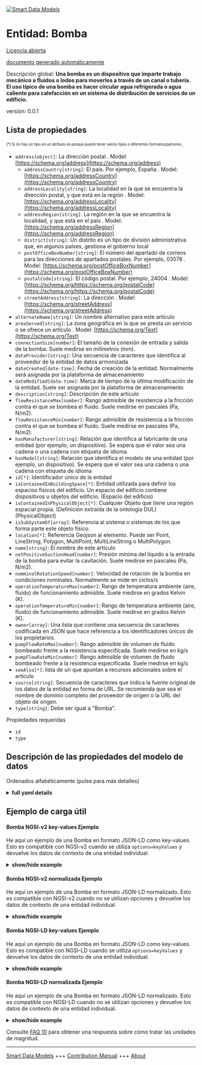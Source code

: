 <!-- 10-Header -->    
[![Smart Data Models](https://smartdatamodels.org/wp-content/uploads/2022/01/SmartDataModels_logo.png "Logo")](https://smartdatamodels.org)    
Entidad: Bomba    
==============<!-- /10-Header -->    
<!-- 15-License -->    
[Licencia abierta](https://github.com/smart-data-models//dataModel.S4BLDG/blob/master/Pump/LICENSE.md)    
[documento generado automáticamente](https://docs.google.com/presentation/d/e/2PACX-1vTs-Ng5dIAwkg91oTTUdt8ua7woBXhPnwavZ0FxgR8BsAI_Ek3C5q97Nd94HS8KhP-r_quD4H0fgyt3/pub?start=false&loop=false&delayms=3000#slide=id.gb715ace035_0_60)    
<!-- /15-License -->    
<!-- 20-Description -->    
Descripción global: **Una bomba es un dispositivo que imparte trabajo mecánico a fluidos o lodos para moverlos a través de un canal o tubería. El uso típico de una bomba es hacer circular agua refrigerada o agua caliente para calefacción en un sistema de distribución de servicios de un edificio.**    
versión: 0.0.1    
<!-- /20-Description -->    
<!-- 30-PropertiesList -->    
## Lista de propiedades    
<sup><sub>[*] Si no hay un tipo en un atributo es porque puede tener varios tipos o diferentes formatos/patrones</sub></sup>.    
- `address[object]`: La dirección postal  . Model: [https://schema.org/address](https://schema.org/address)	- `addressCountry[string]`: El país. Por ejemplo, España  . Model: [https://schema.org/addressCountry](https://schema.org/addressCountry)    
	- `addressLocality[string]`: La localidad en la que se encuentra la dirección postal, y que está en la región  . Model: [https://schema.org/addressLocality](https://schema.org/addressLocality)    
	- `addressRegion[string]`: La región en la que se encuentra la localidad, y que está en el país  . Model: [https://schema.org/addressRegion](https://schema.org/addressRegion)    
	- `district[string]`: Un distrito es un tipo de división administrativa que, en algunos países, gestiona el gobierno local      
	- `postOfficeBoxNumber[string]`: El número del apartado de correos para las direcciones de apartados postales. Por ejemplo, 03578  . Model: [https://schema.org/postOfficeBoxNumber](https://schema.org/postOfficeBoxNumber)    
	- `postalCode[string]`: El código postal. Por ejemplo, 24004  . Model: [https://schema.org/https://schema.org/postalCode](https://schema.org/https://schema.org/postalCode)    
	- `streetAddress[string]`: La dirección  . Model: [https://schema.org/streetAddress](https://schema.org/streetAddress)    
- `alternateName[string]`: Un nombre alternativo para este artículo  - `areaServed[string]`: La zona geográfica en la que se presta un servicio o se ofrece un artículo  . Model: [https://schema.org/Text](https://schema.org/Text)- `connectionSize[number]`: El tamaño de la conexión de entrada y salida de la bomba. Suele medirse en milímetros (mm).  - `dataProvider[string]`: Una secuencia de caracteres que identifica al proveedor de la entidad de datos armonizada  - `dateCreated[date-time]`: Fecha de creación de la entidad. Normalmente será asignada por la plataforma de almacenamiento  - `dateModified[date-time]`: Marca de tiempo de la última modificación de la entidad. Suele ser asignada por la plataforma de almacenamiento  - `description[string]`: Descripción de este artículo  - `flowResistanceMax[number]`: Rango admisible de resistencia a la fricción contra el que se bombea el fluido. Suele medirse en pascales (Pa, N/m2).  - `flowResistanceMin[number]`: Rango admisible de resistencia a la fricción contra el que se bombea el fluido. Suele medirse en pascales (Pa, N/m2).  - `hasManufacturer[string]`: Relación que identifica al fabricante de una entidad (por ejemplo, un dispositivo). Se espera que el valor sea una cadena o una cadena con etiqueta de idioma  - `hasModel[string]`: Relación que identifica el modelo de una entidad (por ejemplo, un dispositivo). Se espera que el valor sea una cadena o una cadena con etiqueta de idioma  - `id[*]`: Identificador único de la entidad  - `isContainedInBuildingSpace[*]`: Entidad utilizada para definir los espacios físicos del edificio. Un espacio del edificio contiene dispositivos u objetos del edificio. (Espacio del edificio)  - `isContainedInPhysicalObject[*]`: Cualquier Objeto que tiene una región espacial propia.  (Definición extraída de la ontología DUL) (PhysicalObject)  - `isSubSystemOf[array]`: Referencia al sistema o sistemas de los que forma parte este objeto físico.  - `location[*]`: Referencia Geojson al elemento. Puede ser Point, LineString, Polygon, MultiPoint, MultiLineString o MultiPolygon.  - `name[string]`: El nombre de este artículo  - `netPositiveSuctionHead[number]`: Presión mínima del líquido a la entrada de la bomba para evitar la cavitación. Suele medirse en pascales (Pa, N/m2).  - `nomminalRotationSpeed[number]`: Velocidad de rotación de la bomba en condiciones nominales. Normalmente se mide en ciclos/s  - `operationTemperatureMax[number]`: Rango de temperatura ambiente (aire, fluido) de funcionamiento admisible. Suele medirse en grados Kelvin (K).  - `operationTemperatureMin[number]`: Rango de temperatura ambiente (aire, fluido) de funcionamiento admisible. Suele medirse en grados Kelvin (K).  - `owner[array]`: Una lista que contiene una secuencia de caracteres codificada en JSON que hace referencia a los identificadores únicos de los propietarios.  - `pumpFlowRateMax[number]`: Rango admisible de volumen de fluido bombeado frente a la resistencia especificada. Suele medirse en kg/s  - `pumpFlowRateMin[number]`: Rango admisible de volumen de fluido bombeado frente a la resistencia especificada. Suele medirse en kg/s  - `seeAlso[*]`: lista de uri que apuntan a recursos adicionales sobre el artículo  - `source[string]`: Secuencia de caracteres que indica la fuente original de los datos de la entidad en forma de URL. Se recomienda que sea el nombre de dominio completo del proveedor de origen o la URL del objeto de origen.  - `type[string]`: Debe ser igual a "Bomba".  <!-- /30-PropertiesList -->    
<!-- 35-RequiredProperties -->    
Propiedades requeridas    
- `id`  - `type`  <!-- /35-RequiredProperties -->    
<!-- 40-RequiredProperties -->    
<!-- /40-RequiredProperties -->    
<!-- 50-DataModelHeader -->    
## Descripción de las propiedades del modelo de datos    
Ordenados alfabéticamente (pulse para más detalles)    
<!-- /50-DataModelHeader -->    
<!-- 60-ModelYaml -->    
<details><summary><strong>full yaml details</strong></summary>      
```yaml    
Pump:      
  description: A pump is a device which imparts mechanical work on fluids or slurries to move them through a channel or pipeline. A typical use of a pump is to circulate chilled water or heating hot water in a building services distribution system.      
  properties:      
    address:      
      description: The mailing address      
      properties:      
        addressCountry:      
          description: 'The country. For example, Spain'      
          type: string      
          x-ngsi:      
            model: https://schema.org/addressCountry      
            type: Property      
        addressLocality:      
          description: 'The locality in which the street address is, and which is in the region'      
          type: string      
          x-ngsi:      
            model: https://schema.org/addressLocality      
            type: Property      
        addressRegion:      
          description: 'The region in which the locality is, and which is in the country'      
          type: string      
          x-ngsi:      
            model: https://schema.org/addressRegion      
            type: Property      
        district:      
          description: 'A district is a type of administrative division that, in some countries, is managed by the local government'      
          type: string      
          x-ngsi:      
            type: Property      
        postOfficeBoxNumber:      
          description: 'The post office box number for PO box addresses. For example, 03578'      
          type: string      
          x-ngsi:      
            model: https://schema.org/postOfficeBoxNumber      
            type: Property      
        postalCode:      
          description: 'The postal code. For example, 24004'      
          type: string      
          x-ngsi:      
            model: https://schema.org/https://schema.org/postalCode      
            type: Property      
        streetAddress:      
          description: The street address      
          type: string      
          x-ngsi:      
            model: https://schema.org/streetAddress      
            type: Property      
        streetNr:      
          description: Number identifying a specific property on a public street      
          type: string      
          x-ngsi:      
            type: Property      
      type: object      
      x-ngsi:      
        model: https://schema.org/address      
        type: Property      
    alternateName:      
      description: An alternative name for this item      
      type: string      
      x-ngsi:      
        type: Property      
    areaServed:      
      description: The geographic area where a service or offered item is provided      
      type: string      
      x-ngsi:      
        model: https://schema.org/Text      
        type: Property      
    connectionSize:      
      description: The connection size of the to and from the pump. Usually measured in millimeters (mm)      
      type: number      
      x-ngsi:      
        type: Property      
    dataProvider:      
      description: A sequence of characters identifying the provider of the harmonised data entity      
      type: string      
      x-ngsi:      
        type: Property      
    dateCreated:      
      description: Entity creation timestamp. This will usually be allocated by the storage platform      
      format: date-time      
      type: string      
      x-ngsi:      
        type: Property      
    dateModified:      
      description: Timestamp of the last modification of the entity. This will usually be allocated by the storage platform      
      format: date-time      
      type: string      
      x-ngsi:      
        type: Property      
    description:      
      description: A description of this item      
      type: string      
      x-ngsi:      
        type: Property      
    flowResistanceMax:      
      description: 'Allowable range of frictional resistance against which the fluid is being pumped. Usually measured in Pascals (Pa, N/m2)'      
      type: number      
      x-ngsi:      
        type: Property      
    flowResistanceMin:      
      description: 'Allowable range of frictional resistance against which the fluid is being pumped. Usually measured in Pascals (Pa, N/m2)'      
      type: number      
      x-ngsi:      
        type: Property      
    hasManufacturer:      
      description: 'A relationship identifying the manufacturer of an entity (e.g., device). The value is expected to be a string or a string with language tag'      
      type: string      
      x-ngsi:      
        type: Property      
    hasModel:      
      description: 'A relationship identifying the model of an entity (e.g., device). The value is expected to be a string or a string with language tag'      
      type: string      
      x-ngsi:      
        type: Property      
    id:      
      anyOf:      
        - description: Identifier format of any NGSI entity      
          maxLength: 256      
          minLength: 1      
          pattern: ^[\w\-\.\{\}\$\+\*\[\]`|~^@!,:\\]+$      
          type: string      
          x-ngsi:      
            type: Property      
        - description: Identifier format of any NGSI entity      
          format: uri      
          type: string      
          x-ngsi:      
            type: Property      
      description: Unique identifier of the entity      
      x-ngsi:      
        type: Property      
    isContainedInBuildingSpace:      
      anyOf:      
        - description: Identifier format of any NGSI entity      
          maxLength: 256      
          minLength: 1      
          pattern: ^[\w\-\.\{\}\$\+\*\[\]`|~^@!,:\\]+$      
          type: string      
          x-ngsi:      
            type: Property      
        - description: Identifier format of any NGSI entity      
          format: uri      
          type: string      
          x-ngsi:      
            type: Property      
      description: An entity used to define the physical spaces of the building. A building space contains devices or building objects. (BuildingSpace)      
      x-ngsi:      
        type: Property      
    isContainedInPhysicalObject:      
      anyOf:      
        - description: Identifier format of any NGSI entity      
          maxLength: 256      
          minLength: 1      
          pattern: ^[\w\-\.\{\}\$\+\*\[\]`|~^@!,:\\]+$      
          type: string      
          x-ngsi:      
            type: Property      
        - description: Identifier format of any NGSI entity      
          format: uri      
          type: string      
          x-ngsi:      
            type: Property      
      description: Any Object that has a proper space region.  (Definition extracted from DUL ontology) (PhysicalObject)      
      x-ngsi:      
        type: Property      
    isSubSystemOf:      
      description: A reference to a system(s) that this Physical Object is part of      
      items:      
        anyOf:      
          - description: Identifier format of any NGSI entity      
            maxLength: 256      
            minLength: 1      
            pattern: ^[\w\-\.\{\}\$\+\*\[\]`|~^@!,:\\]+$      
            type: string      
            x-ngsi:      
              type: Property      
          - description: Identifier format of any NGSI entity      
            format: uri      
            type: string      
            x-ngsi:      
              type: Property      
        description: Unique identifier of the entity      
        x-ngsi:      
          type: Property      
      type: array      
      x-ngsi:      
        type: Relationship      
    location:      
      description: 'Geojson reference to the item. It can be Point, LineString, Polygon, MultiPoint, MultiLineString or MultiPolygon'      
      oneOf:      
        - description: Geojson reference to the item. Point      
          properties:      
            bbox:      
              items:      
                type: number      
              minItems: 4      
              type: array      
            coordinates:      
              items:      
                type: number      
              minItems: 2      
              type: array      
            type:      
              enum:      
                - Point      
              type: string      
          required:      
            - type      
            - coordinates      
          title: GeoJSON Point      
          type: object      
          x-ngsi:      
            type: GeoProperty      
        - description: Geojson reference to the item. LineString      
          properties:      
            bbox:      
              items:      
                type: number      
              minItems: 4      
              type: array      
            coordinates:      
              items:      
                items:      
                  type: number      
                minItems: 2      
                type: array      
              minItems: 2      
              type: array      
            type:      
              enum:      
                - LineString      
              type: string      
          required:      
            - type      
            - coordinates      
          title: GeoJSON LineString      
          type: object      
          x-ngsi:      
            type: GeoProperty      
        - description: Geojson reference to the item. Polygon      
          properties:      
            bbox:      
              items:      
                type: number      
              minItems: 4      
              type: array      
            coordinates:      
              items:      
                items:      
                  items:      
                    type: number      
                  minItems: 2      
                  type: array      
                minItems: 4      
                type: array      
              type: array      
            type:      
              enum:      
                - Polygon      
              type: string      
          required:      
            - type      
            - coordinates      
          title: GeoJSON Polygon      
          type: object      
          x-ngsi:      
            type: GeoProperty      
        - description: Geojson reference to the item. MultiPoint      
          properties:      
            bbox:      
              items:      
                type: number      
              minItems: 4      
              type: array      
            coordinates:      
              items:      
                items:      
                  type: number      
                minItems: 2      
                type: array      
              type: array      
            type:      
              enum:      
                - MultiPoint      
              type: string      
          required:      
            - type      
            - coordinates      
          title: GeoJSON MultiPoint      
          type: object      
          x-ngsi:      
            type: GeoProperty      
        - description: Geojson reference to the item. MultiLineString      
          properties:      
            bbox:      
              items:      
                type: number      
              minItems: 4      
              type: array      
            coordinates:      
              items:      
                items:      
                  items:      
                    type: number      
                  minItems: 2      
                  type: array      
                minItems: 2      
                type: array      
              type: array      
            type:      
              enum:      
                - MultiLineString      
              type: string      
          required:      
            - type      
            - coordinates      
          title: GeoJSON MultiLineString      
          type: object      
          x-ngsi:      
            type: GeoProperty      
        - description: Geojson reference to the item. MultiLineString      
          properties:      
            bbox:      
              items:      
                type: number      
              minItems: 4      
              type: array      
            coordinates:      
              items:      
                items:      
                  items:      
                    items:      
                      type: number      
                    minItems: 2      
                    type: array      
                  minItems: 4      
                  type: array      
                type: array      
              type: array      
            type:      
              enum:      
                - MultiPolygon      
              type: string      
          required:      
            - type      
            - coordinates      
          title: GeoJSON MultiPolygon      
          type: object      
          x-ngsi:      
            type: GeoProperty      
      x-ngsi:      
        type: GeoProperty      
    name:      
      description: The name of this item      
      type: string      
      x-ngsi:      
        type: Property      
    netPositiveSuctionHead:      
      description: 'Minimum liquid pressure at the pump inlet to prevent cavitation. Usually measured in Pascals (Pa, N/m2)'      
      type: number      
      x-ngsi:      
        type: Property      
    nomminalRotationSpeed:      
      description: Pump rotational speed under nominal conditions. Usually measured in cycles/s      
      type: number      
      x-ngsi:      
        type: Property      
    operationTemperatureMax:      
      description: 'Allowable operation ambient (air, fluid) temperature range. Usually measured in degrees Kelvin (K)'      
      type: number      
      x-ngsi:      
        type: Property      
    operationTemperatureMin:      
      description: 'Allowable operation ambient (air, fluid) temperature range. Usually measured in degrees Kelvin (K)'      
      type: number      
      x-ngsi:      
        type: Property      
    owner:      
      description: A List containing a JSON encoded sequence of characters referencing the unique Ids of the owner(s)      
      items:      
        anyOf:      
          - description: Identifier format of any NGSI entity      
            maxLength: 256      
            minLength: 1      
            pattern: ^[\w\-\.\{\}\$\+\*\[\]`|~^@!,:\\]+$      
            type: string      
            x-ngsi:      
              type: Property      
          - description: Identifier format of any NGSI entity      
            format: uri      
            type: string      
            x-ngsi:      
              type: Property      
        description: Unique identifier of the entity      
        x-ngsi:      
          type: Property      
      type: array      
      x-ngsi:      
        type: Property      
    pumpFlowRateMax:      
      description: Allowable range of volume of fluid being pumped against the resistance specified. Usually measured in kg/s      
      type: number      
      x-ngsi:      
        type: Property      
    pumpFlowRateMin:      
      description: Allowable range of volume of fluid being pumped against the resistance specified. Usually measured in kg/s      
      type: number      
      x-ngsi:      
        type: Property      
    seeAlso:      
      description: list of uri pointing to additional resources about the item      
      oneOf:      
        - items:      
            format: uri      
            type: string      
          minItems: 1      
          type: array      
        - format: uri      
          type: string      
      x-ngsi:      
        type: Property      
    source:      
      description: 'A sequence of characters giving the original source of the entity data as a URL. Recommended to be the fully qualified domain name of the source provider, or the URL to the source object'      
      type: string      
      x-ngsi:      
        type: Property      
    type:      
      description: It must be equal to `Pump`      
      enum:      
        - Pump      
      type: string      
      x-ngsi:      
        type: Property      
  required:      
    - id      
    - type      
  type: object      
  x-derived-from: "https://saref.etsi.org/saref4bldg/v1.1.2/#s4bldg:Pump"      
  x-disclaimer: 'Redistribution and use in source and binary forms, with or without modification, are permitted  provided that the license conditions are met. Copyleft (c) 2022 Contributors to Smart Data Models Program'      
  x-license-url: https://github.com/smart-data-models/dataModel.S4BLDG/blob/master/Pump/LICENSE.md      
  x-model-schema: https://smart-data-models.github.com/dataModel.SAREF4BLDG/Pump/schema.json      
  x-model-tags: SAREF Pump      
  x-version: 0.0.1      
```    
</details>      
<!-- /60-ModelYaml -->    
<!-- 70-MiddleNotes -->    
<!-- /70-MiddleNotes -->    
<!-- 80-Examples -->    
## Ejemplo de carga útil    
#### Bomba NGSI-v2 key-values Ejemplo    
He aquí un ejemplo de una Bomba en formato JSON-LD como key-values. Esto es compatible con NGSI-v2 cuando se utiliza `options=keyValues` y devuelve los datos de contexto de una entidad individual.    
<details><summary><strong>show/hide example</strong></summary>      
```json  
{  
  "id": "urn:ngsi-ld:Pump:5c6aa613-0829-405e-aeb6-ef000e26fea1",  
  "type": "Pump",  
  "connectionSize": 0.0736674796470771,  
  "flowResistanceMax": 0.5763414622833901,  
  "flowResistanceMin": 0.23194313125611832,  
  "netPositiveSuctionHead": 0.9430406136976697,  
  "nomminalRotationSpeed": 0.49997837892806263,  
  "operationTemperatureMax": 0.016630756942512148,  
  "operationTemperatureMin": 0.7235008225786019,  
  "pumpFlowRateMax": 0.2126600766557486,  
  "pumpFlowRateMin": 0.8849029838139153,  
  "isContainedInBuildingSpace": "urn:ngsi-ld:BuildingSpace:13846972-f593-4662-96b5-92cefbbe8219",  
  "isContainedInPhysicalObject": "urn:ngsi-ld:PhysicalObject:54ecdd7e-4ab8-4c41-b56b-47bb45c572f8",  
  "isSubSystemOf": [  
    "urn:ngsi-ld:System:092c5cb0-1b8e-4bc9-88ee-ce226a23061f",  
    "urn:ngsi-ld:System:053dc8a9-bbb7-402c-8d99-522b8626091d",  
    "urn:ngsi-ld:System:60e0c6c5-ebd6-4460-aa78-442698c8204c"  
  ],  
  "hasManufacturer": "Pump Company Inc.",  
  "hasModel": "Pump 0.1.2",  
  "dateCreated": "2023-01-26T00:41:42Z",  
  "dateModified": "2023-01-26T10:20:35Z",  
  "source": "Import",  
  "name": "Pump",  
  "alternateName": "Pump type 2",  
  "description": "Pump of limited Pump types",  
  "dataProvider": "IFC file"  
}  
```  
</details>    
#### Bomba NGSI-v2 normalizada Ejemplo    
He aquí un ejemplo de una Bomba en formato JSON-LD normalizado. Esto es compatible con NGSI-v2 cuando no se utilizan opciones y devuelve los datos de contexto de una entidad individual.    
<details><summary><strong>show/hide example</strong></summary>      
```json  
{  
  "id": "urn:ngsi-ld:Pump:068a2569-0602-4845-8ed3-8ddb200bdcac",  
  "type": "Pump",  
  "connectionSize": {  
    "type": "Number",  
    "value": 0.8537944550916271  
  },  
  "flowResistanceMax": {  
    "type": "Number",  
    "value": 0.934151218696693  
  },  
  "flowResistanceMin": {  
    "type": "Number",  
    "value": 0.5798733223282941  
  },  
  "netPositiveSuctionHead": {  
    "type": "Number",  
    "value": 0.9236791362464654  
  },  
  "nomminalRotationSpeed": {  
    "type": "Number",  
    "value": 0.9434212309119704  
  },  
  "operationTemperatureMax": {  
    "type": "Number",  
    "value": 0.40126909555034673  
  },  
  "operationTemperatureMin": {  
    "type": "Number",  
    "value": 0.49855896547412504  
  },  
  "pumpFlowRateMax": {  
    "type": "Number",  
    "value": 0.8126244460338075  
  },  
  "pumpFlowRateMin": {  
    "type": "Number",  
    "value": 0.4387979987462379  
  },  
  "isContainedInBuildingSpace": {  
    "type": "Text",  
    "value": "urn:ngsi-ld:BuildingSpace:30823ddd-b24b-4307-917c-72134cf789aa"  
  },  
  "isContainedInPhysicalObject": {  
    "type": "Text",  
    "value": "urn:ngsi-ld:PhysicalObject:f57afcb5-61fd-4e18-b9e0-4c246e0ed2c2"  
  },  
  "isSubSystemOf": {  
    "type": "StructuredValue",  
    "value": [  
      "urn:ngsi-ld:System:93229da7-6aa4-42ad-8d91-7d529267dafd",  
      "urn:ngsi-ld:System:cd14cc46-1a6c-4058-ad6c-07b62d4944c0",  
      "urn:ngsi-ld:System:1dcc7d2b-1886-4006-970f-4c44a5213211"  
    ]  
  },  
  "hasManufacturer": {  
    "type": "Text",  
    "value": "Pump Company Inc."  
  },  
  "hasModel": {  
    "type": "Text",  
    "value": "Pump 0.1.2"  
  },  
  "dateCreated": {  
    "type": "DateTime",  
    "value": "2023-01-26T09:00:15.8186104+01:00"  
  },  
  "dateModified": {  
    "type": "DateTime",  
    "value": "2023-01-25T18:30:43.9565309+01:00"  
  },  
  "source": {  
    "type": "Text",  
    "value": "Import"  
  },  
  "name": {  
    "type": "Text",  
    "value": "Pump"  
  },  
  "alternateName": {  
    "type": "Text",  
    "value": "Pump type 2"  
  },  
  "description": {  
    "type": "Text",  
    "value": "Pump of limited Pump types"  
  },  
  "dataProvider": {  
    "type": "Text",  
    "value": "IFC file"  
  }  
}  
```  
</details>    
#### Bomba NGSI-LD key-values Ejemplo    
He aquí un ejemplo de una Bomba en formato JSON-LD como key-values. Esto es compatible con NGSI-LD cuando se utiliza `options=keyValues` y devuelve los datos de contexto de una entidad individual.    
<details><summary><strong>show/hide example</strong></summary>      
```json  
{  
  "id": "urn:ngsi-ld:Pump:5c6aa613-0829-405e-aeb6-ef000e26fea1",  
  "type": "Pump",  
  "connectionSize": 0.0736674796470771,  
  "flowResistanceMax": 0.5763414622833901,  
  "flowResistanceMin": 0.23194313125611832,  
  "netPositiveSuctionHead": 0.9430406136976697,  
  "nomminalRotationSpeed": 0.49997837892806263,  
  "operationTemperatureMax": 0.016630756942512148,  
  "operationTemperatureMin": 0.7235008225786019,  
  "pumpFlowRateMax": 0.2126600766557486,  
  "pumpFlowRateMin": 0.8849029838139153,  
  "isContainedInBuildingSpace": "urn:ngsi-ld:BuildingSpace:13846972-f593-4662-96b5-92cefbbe8219",  
  "isContainedInPhysicalObject": "urn:ngsi-ld:PhysicalObject:54ecdd7e-4ab8-4c41-b56b-47bb45c572f8",  
  "isSubSystemOf": [  
    "urn:ngsi-ld:System:092c5cb0-1b8e-4bc9-88ee-ce226a23061f",  
    "urn:ngsi-ld:System:053dc8a9-bbb7-402c-8d99-522b8626091d",  
    "urn:ngsi-ld:System:60e0c6c5-ebd6-4460-aa78-442698c8204c"  
  ],  
  "hasManufacturer": "Pump Company Inc.",  
  "hasModel": "Pump 0.1.2",  
  "dateCreated": "2023-01-26T00:41:42Z",  
  "dateModified": "2023-01-26T10:20:35Z",  
  "source": "Import",  
  "name": "Pump",  
  "alternateName": "Pump type 2",  
  "description": "Pump of limited Pump types",  
  "dataProvider": "IFC file",  
  "@context": [  
    "https://raw.githubusercontent.com/smart-data-models/dataModel.S4BLDG/master/context.jsonld",  
    "https://uri.etsi.org/ngsi-ld/v1/ngsi-ld-core-context.jsonld"  
  ]  
}  
```  
</details>    
#### Bomba NGSI-LD normalizada Ejemplo    
He aquí un ejemplo de una Bomba en formato JSON-LD normalizado. Esto es compatible con NGSI-LD cuando no se utilizan opciones y devuelve los datos de contexto de una entidad individual.    
<details><summary><strong>show/hide example</strong></summary>      
```json  
{  
  "id": "urn:ngsi-ld:Pump:7ed480ca-f64d-42fd-9d2e-a792829d1467",  
  "type": "Pump",  
  "connectionSize": {  
    "type": "Property",  
    "unitCode": "mm",  
    "observedAt": "2023-01-26T01:56:40Z",  
    "value": 0.439871049852415  
  },  
  "flowResistanceMax": {  
    "type": "Property",  
    "unitCode": "N/m2",  
    "observedAt": "2023-01-26T10:30:54Z",  
    "value": 0.70272326323097  
  },  
  "flowResistanceMin": {  
    "type": "Property",  
    "unitCode": "N/m2",  
    "observedAt": "2023-01-26T11:23:10Z",  
    "value": 0.748100252355086  
  },  
  "netPositiveSuctionHead": {  
    "type": "Property",  
    "unitCode": "N/m2",  
    "observedAt": "2023-01-25T23:42:12Z",  
    "value": 0.4372375818125598  
  },  
  "nomminalRotationSpeed": {  
    "type": "Property",  
    "unitCode": "cycles/s",  
    "observedAt": "2023-01-25T16:47:26Z",  
    "value": 0.9055473204179818  
  },  
  "operationTemperatureMax": {  
    "type": "Property",  
    "unitCode": "K",  
    "observedAt": "2023-01-25T23:01:07Z",  
    "value": 0.19255105886794588  
  },  
  "operationTemperatureMin": {  
    "type": "Property",  
    "unitCode": "K",  
    "observedAt": "2023-01-26T02:59:51Z",  
    "value": 0.014765641352581182  
  },  
  "pumpFlowRateMax": {  
    "type": "Property",  
    "unitCode": "kg/s",  
    "observedAt": "2023-01-26T10:06:49Z",  
    "value": 0.2765428009146871  
  },  
  "pumpFlowRateMin": {  
    "type": "Property",  
    "unitCode": "kg/s",  
    "observedAt": "2023-01-26T00:29:22Z",  
    "value": 0.691611788348768  
  },  
  "isContainedInBuildingSpace": {  
    "type": "Relationship",  
    "object": "urn:ngsi-ld:BuildingSpace:00bec903-1682-4d39-9164-6b6635d717c7"  
  },  
  "isContainedInPhysicalObject": {  
    "type": "Relationship",  
    "object": "urn:ngsi-ld:PhysicalObject:cf20b915-721e-4f55-b736-af772bdc68c2"  
  },  
  "isSubSystemOf": [  
    {  
      "type": "Relationship",  
      "object": "urn:ngsi-ld:System:08e18090-a9f4-4837-a6aa-3d218b14721c"  
    },  
    {  
      "type": "Relationship",  
      "object": "urn:ngsi-ld:System:646f75aa-9900-4722-98ce-b3811440d0ce"  
    },  
    {  
      "type": "Relationship",  
      "object": "urn:ngsi-ld:System:00fb7f96-ff82-4b41-8b6e-1e3d2d8b66c3"  
    }  
  ],  
  "hasManufacturer": {  
    "type": "Property",  
    "value": "Pump Company Inc."  
  },  
  "hasModel": {  
    "type": "Property",  
    "value": "Pump 0.1.2"  
  },  
  "dateCreated": {  
    "type": "Property",  
    "value": "2023-01-26T13:30:12Z"  
  },  
  "dateModified": {  
    "type": "Property",  
    "value": "2023-01-25T15:53:32Z"  
  },  
  "source": {  
    "type": "Property",  
    "value": "Import"  
  },  
  "name": {  
    "type": "Property",  
    "value": "Pump"  
  },  
  "alternateName": {  
    "type": "Property",  
    "value": "Pump type 2"  
  },  
  "description": {  
    "type": "Property",  
    "value": "Pump of limited Pump types"  
  },  
  "dataProvider": {  
    "type": "Property",  
    "value": "IFC file"  
  },  
  "@context": [  
    "https://raw.githubusercontent.com/smart-data-models/dataModel.S4BLDG/master/context.jsonld",  
    "https://uri.etsi.org/ngsi-ld/v1/ngsi-ld-core-context.jsonld"  
  ]  
}  
```  
</details><!-- /80-Examples -->    
<!-- 90-FooterNotes -->    
<!-- /90-FooterNotes -->    
<!-- 95-Units -->    
Consulte [FAQ 10](https://smartdatamodels.org/index.php/faqs/) para obtener una respuesta sobre cómo tratar las unidades de magnitud.    
<!-- /95-Units -->    
<!-- 97-LastFooter -->    
---    
[Smart Data Models](https://smartdatamodels.org) +++ [Contribution Manual](https://bit.ly/contribution_manual) +++ [About](https://bit.ly/Introduction_SDM)<!-- /97-LastFooter -->    
